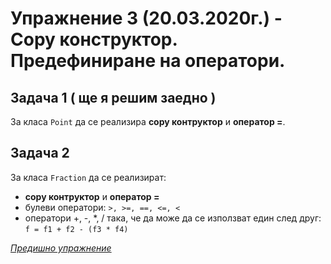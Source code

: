 # Упражнение 3 (20.03.2020г.) - Copy конструктор. Предефиниране на оператори.

## Задача 1 ( ще я решим заедно )

За класа `Point` да се реализира **copy контруктор** и **оператор =**. 

## Задача 2

За класа `Fraction` да се реализират:
* **copy контруктор** и **оператор =**
* булеви оператори: `>, >=, ==, <=, <`
* оператори +, -, *, / така, че да може да се използват един след друг: `f = f1 + f2 - (f3 * f4)`

[*Предишно упражнение*](../lab03)